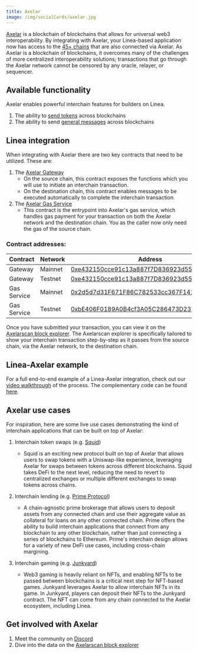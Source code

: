 ```yaml
---
title: Axelar
image: /img/socialCards/axelar.jpg
---
```


[Axelar](https://docs.axelar.dev/) is a blockchain of blockchains that allows for universal web3 
interoperability. By integrating with Axelar, your Linea-based application now has access to the 
[45+ chains](https://axelarscan.io/) that are also connected via Axelar. As Axelar is a blockchain 
of blockchains, it overcomes many of the challenges of more centralized interoperability solutions; 
transactions that go through the Axelar network cannot be censored by any oracle, relayer, or 
sequencer.

## Available functionality

Axelar enables powerful interchain features for builders on Linea.

1. The ability to [send tokens](https://docs.axelar.dev/dev/send-tokens/overview) across blockchains
1. The ability to send [general messages](https://docs.axelar.dev/dev/general-message-passing/overview) 
across blockchains

## Linea integration

When integrating with Axelar there are two key contracts that need to be utilized. These are:

1. The [Axelar Gateway](https://docs.axelar.dev/learn#gateway-smart-contracts)
   - On the source chain, this contract exposes the functions which you will use to initiate an 
   interchain transaction.
   - On the destination chain, this contract enables messages to be executed automatically to 
   complete the interchain transaction.
1. The [Axelar Gas Service](https://docs.axelar.dev/dev/general-message-passing/gas-services/intro)
   - This contract is the entrypoint into Axelar's gas service, which handles gas payment for your 
   transaction on both the Axelar network and the destination chain. You as the caller now only 
   need the gas of the source chain.

### Contract addresses:

| Contract | Network | Address | networkId |
| --- | --- | --- | --- |
| Gateway | Mainnet | [0xe432150cce91c13a887f7D836923d5597adD8E31](https://lineascan.build/address/0xe432150cce91c13a887f7D836923d5597adD8E31) | 59144 |
| Gateway | Testnet | [0xe432150cce91c13a887f7D836923d5597adD8E31](https://goerli.lineascan.build/address/0xe432150cce91c13a887f7D836923d5597adD8E31) | 59140 |
| Gas Service | Mainnet | [0x2d5d7d31F671F86C782533cc367F14109a082712](https://lineascan.build/address/0x2d5d7d31F671F86C782533cc367F14109a082712) | 59144 |
| Gas Service | Testnet | [0xbE406F0189A0B4cf3A05C286473D23791Dd44Cc6](https://goerli.lineascan.build/address/0xbE406F0189A0B4cf3A05C286473D23791Dd44Cc6) | 59140 |

Once you have submitted your transaction, you can view it on the [Axelarscan block explorer](https://axelarscan.io/). 
The Axelarscan explorer is specifically tailored to show your interchain transaction step-by-step 
as it passes from the source chain, via the Axelar network, to the destination chain.

## Linea-Axelar example

For a full end-to-end example of a Linea-Axelar integration, check out our [video walkthrough](https://www.youtube.com/watch?v=-KgJZmq8Umc&t=1s) 
of the process. The complementary code can be found [here](https://github.com/Olanetsoft/linea-interchain-workshop-with-axelar).

## Axelar use cases

For inspiration, here are some live use cases demonstrating the kind of interchain applications 
that can be built on top of Axelar:

1. Interchain token swaps (e.g. [Squid](https://app.squidrouter.com/))

   - Squid is an exciting new protocol built on top of Axelar that allows users to swap tokens 
   with a Uniswap-like experience, leveraging Axelar for swaps between tokens across different 
   blockchains. Squid takes DeFi to the next level, reducing the need to revert to centralized 
   exchanges or multiple different exchanges to swap tokens across chains.

1. Interchain lending (e.g. [Prime Protocol](https://www.primeprotocol.xyz/))

   - A chain-agnostic prime brokerage that allows users to deposit assets from any connected 
   chain and use their aggregate value as collateral for loans on any other connected chain. Prime 
   offers the ability to build interchain applications that connect from any blockchain to any 
   other blockchain, rather than just connecting a series of blockchains to Ethereum. Prime's 
   interchain design allows for a variety of new DeFi use cases, including cross-chain margining.

1. Interchain gaming (e.g. [Junkyard](https://junkyard.wtf/))

   - Web3 gaming is heavily reliant on NFTs, and enabling NFTs to be passed between blockchains 
   is a critical next step for NFT-based games. Junkyard leverages Axelar to allow interchain 
   NFTs in its game. In Junkyard, players can deposit their NFTs to the Junkyard contract. The 
   NFT can come from any chain connected to the Axelar ecosystem, including Linea.

## Get involved with Axelar

1. Meet the community on [Discord](http://discord.gg/axelar)
1. Dive into the data on the [Axelarscan block explorer](http://axelarscan.io)
